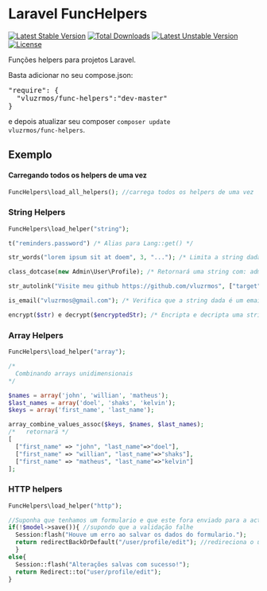Laravel FuncHelpers
====================

[![Latest Stable Version](https://poser.pugx.org/vluzrmos/func-helpers/v/stable.svg)](https://packagist.org/packages/vluzrmos/func-helpers) [![Total Downloads](https://poser.pugx.org/vluzrmos/func-helpers/downloads.svg)](https://packagist.org/packages/vluzrmos/func-helpers) [![Latest Unstable Version](https://poser.pugx.org/vluzrmos/func-helpers/v/unstable.svg)](https://packagist.org/packages/vluzrmos/func-helpers) [![License](https://poser.pugx.org/vluzrmos/func-helpers/license.svg)](https://packagist.org/packages/vluzrmos/func-helpers)

Funções helpers para projetos Laravel.

Basta adicionar no seu compose.json:

<pre>
"require": {
  "vluzrmos/func-helpers":"dev-master"
}
</pre>

e depois atualizar seu composer <code>composer update vluzrmos/func-helpers</code>.

Exemplo
--------

#### Carregando todos os helpers de uma vez

```php
FuncHelpers\load_all_helpers(); //carrega todos os helpers de uma vez
```

### String Helpers

```php
FuncHelpers\load_helper("string");

t("reminders.password") /* Alias para Lang::get() */

str_words("lorem ipsum sit at doem", 3, "..."); /* Limita a string dada à 3 palavras (alias para Str::words)*/

class_dotcase(new Admin\User\Profile); /* Retornará uma string com: admin.user.profile */

str_autolink("Visite meu github https://github.com/vluzrmos", ["target"=>"_blank"]); /* Trasforma o link para meu github em uma tag html */

is_email("vluzrmos@gmail.com"); /* Verifica que a string dada é um email válido*/

encrypt($str) e decrypt($encryptedStr); /* Encripta e decripta uma string (alias para Crypt::encrypt e Crypt::decrypt */
```

### Array Helpers

```php
FuncHelpers\load_helper("array");

/*
  Combinando arrays unidimensionais
*/

$names = array('john', 'willian', 'matheus');
$last_names = array('doel', 'shaks', 'kelvin');
$keys = array('first_name', 'last_name');

array_combine_values_assoc($keys, $names, $last_names);
/*   retornará */
[
  ["first_name" => "john", "last_name"=>"doel"],
  ["first_name" => "willian", "last_name"=>"shaks"],
  ["first_name" => "matheus", "last_name"=>"kelvin"]
];

``` 

### HTTP helpers

```php
FuncHelpers\load_helper("http");

//Suponha que tenhamos um formulario e que este fora enviado para a action no controller e agora vamos tentar salvar
if(!$model->save()){ //supondo que a validação falhe
  Session:flash("Houve um erro ao salvar os dados do formulario.");
  return redirectBackOrDefault("/user/profile/edit"); //redireciona o usuário 
  }
else{
  Session::flash("Alterações salvas com sucesso!");
  return Redirect::to("user/profile/edit");
}
```

